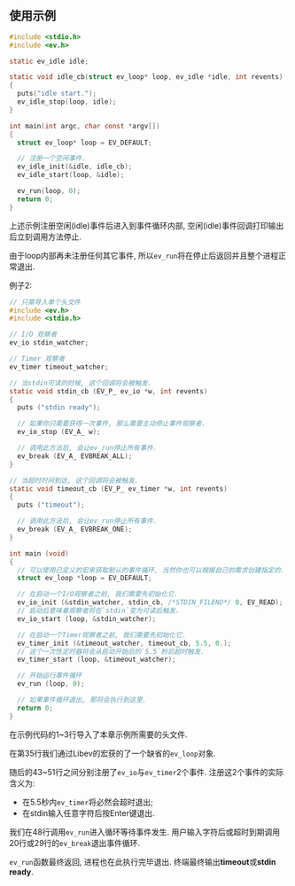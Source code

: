 ## 使用示例

```c
#include <stdio.h>
#include <ev.h>

static ev_idle idle;

static void idle_cb(struct ev_loop* loop, ev_idle *idle, int revents) 
{
  puts("idle start.");
  ev_idle_stop(loop, idle);
}

int main(int argc, char const *argv[])
{
  struct ev_loop* loop = EV_DEFAULT;

  // 注册一个空闲事件.
  ev_idle_init(&idle, idle_cb);
  ev_idle_start(loop, &idle);

  ev_run(loop, 0);
  return 0;
}

```

上述示例注册空闲(idle)事件后进入到事件循环内部, 空闲(idle)事件回调打印输出后立刻调用方法停止.

由于loop内部再未注册任何其它事件, 所以`ev_run`将在停止后返回并且整个进程正常退出.

例子2:
```c
// 只需导入单个头文件
#include <ev.h>
#include <stdio.h>

// I/O 观察者
ev_io stdin_watcher;

// Timer 观察者
ev_timer timeout_watcher;

// 当stdin可读的时候, 这个回调将会被触发.
static void stdin_cb (EV_P_ ev_io *w, int revents)
{
  puts ("stdin ready");

  // 如果你只需要获得一次事件, 那么需要主动停止事件观察者.
  ev_io_stop (EV_A_ w);

  // 调用此方法后, 会让ev_run停止所有事件.
  ev_break (EV_A_ EVBREAK_ALL);
}

// 当超时时间到达, 这个回调将会被触发.
static void timeout_cb (EV_P_ ev_timer *w, int revents)
{
  puts ("timeout");

  // 调用此方法后, 会让ev_run停止所有事件.
  ev_break (EV_A_ EVBREAK_ONE);
}

int main (void)
{
  // 可以使用已定义的宏来获取默认的事件循环, 当然你也可以根据自己的需求创建指定的.
  struct ev_loop *loop = EV_DEFAULT;

  // 在启动一个I/O观察者之前, 我们需要先初始化它.
  ev_io_init (&stdin_watcher, stdin_cb, /*STDIN_FILENO*/ 0, EV_READ);
  // 启动后意味着观察者将在`stdin`变为可读后触发.
  ev_io_start (loop, &stdin_watcher);

  // 在启动一个Timer观察者之前, 我们需要先初始化它.
  ev_timer_init (&timeout_watcher, timeout_cb, 5.5, 0.);
  // 这个一次性定时器将会从启动开始后的`5.5`秒后超时触发.
  ev_timer_start (loop, &timeout_watcher);

  // 开始运行事件循环
  ev_run (loop, 0);

  // 如果事件循环退出, 那将会执行到这里.
  return 0;
}
```

在示例代码的1~3行导入了本章示例所需要的头文件.

在第35行我们通过Libev的宏获的了一个缺省的`ev_loop`对象.

随后的43~51行之间分别注册了`ev_io`与`ev_timer`2个事件. 注册这2个事件的实际含义为:
- 在5.5秒内`ev_timer`将必然会超时退出;
- 在stdin输入任意字符后按Enter键退出.

我们在48行调用`ev_run`进入循环等待事件发生. 用户输入字符后或超时到期调用20行或29行的`ev_break`退出事件循环.

`ev_run`函数最终返回, 进程也在此执行完毕退出. 终端最终输出**timeout**或**stdin ready**.
